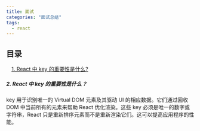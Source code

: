 ```yaml
---
title: 面试
categories: "面试总结"
tags:
  - react
---
```

<h2>目录</h2>


&emsp;[1. React 中 key 的重要性是什么?](#k1)


<h5 id='k2'>2. React 中 key 的重要性是什么？</h5>

key 用于识别唯一的 Virtual DOM 元素及其驱动 UI 的相应数据。它们通过回收 DOM 中当前所有的元素来帮助 React 优化渲染。这些 key 必须是唯一的数字或字符串，React 只是重新排序元素而不是重新渲染它们。这可以提高应用程序的性能。
